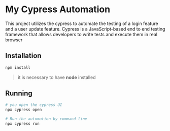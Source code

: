 # My Cypress Automation

This project utilizes the cypress to automate the testing of a login feature and a user update feature. Cypress is a JavaScript-based end to end testing framework that allows developers to write tests and execute them in real browser

## Installation 
``` bash
npm install
```
> it is necessary to have **node** installed

## Running
``` bash
# you open the cypress UI
npx cypress open

# Run the automation by command line
npx cypress run
```
